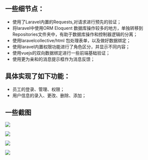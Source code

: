 ## 一些细节点：
* 使用了Laravel内置的Requests,对请求进行预先的验证；
* 将laravel中使用ORM Eloquent 数据库操作较多的地方，单独转移到Repositories文件夹中，有助于数据库操作和控制器逻辑的分离；
* 使用laravelcollective/html 包处理表单，以及做好数据绑定；
* 使用laravel内置权限功能进行了角色区分，并显示不同内容；
* 使用vuejs的双向数据绑定进行一些前端基础验证；
* 使用更为亲和的消息提示框作为消息反馈；

## 具体实现了如下功能：
* 员工的登录、管理、权限；
* 用户信息的录入、更改、删除、添加；


## 一些截图

![](https://github.com/dingyiming/xc-20151103-addinfo/blob/amazeui/docs/amazeui%E6%88%90%E5%8A%9F%E5%9B%BE/localhost_8000.png?raw=true)

![](https://github.com/dingyiming/xc-20151103-addinfo/blob/amazeui/docs/amazeui%E6%88%90%E5%8A%9F%E5%9B%BE/localhost_8000_do.png?raw=true)

![](https://github.com/dingyiming/xc-20151103-addinfo/blob/amazeui/docs/amazeui%E6%88%90%E5%8A%9F%E5%9B%BE/localhost_8000_userinfo.png?raw=true)

![](https://github.com/dingyiming/xc-20151103-addinfo/blob/amazeui/docs/amazeui%E6%88%90%E5%8A%9F%E5%9B%BE/localhost_8000_userinfo_46_.png?raw=true)